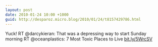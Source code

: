 ```yaml
---
layout: post
date: 2010-01-24 10:00 +1000
guid: http://desparoz.micro.blog/2010/01/24/t8157429786.html
---
```

Yuck! RT @darcykieran: That was a depressing way to start Sunday morning RT @oceanplastics: 7 Most Toxic Places to Live [bit.ly/5WrcSV](http://bit.ly/5WrcSV)

